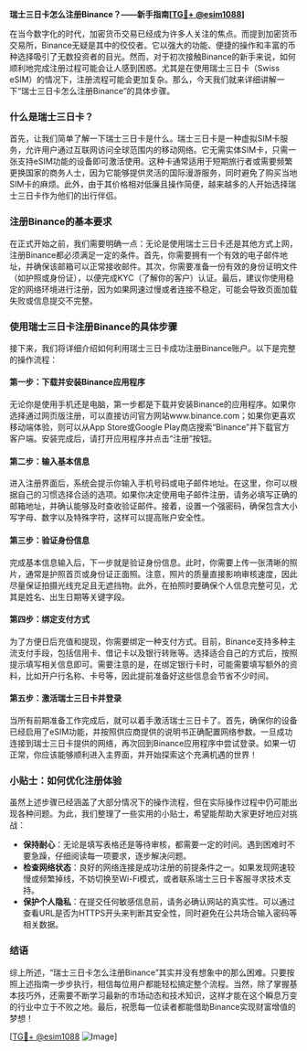 **瑞士三日卡怎么注册Binance？——新手指南[[TG💪+ @esim1088](https://t.me/s/esim1088)]**

在当今数字化的时代，加密货币交易已经成为许多人关注的焦点。而提到加密货币交易所，Binance无疑是其中的佼佼者。它以强大的功能、便捷的操作和丰富的币种选择吸引了无数投资者的目光。然而，对于初次接触Binance的新手来说，如何顺利地完成注册过程可能会让人感到困惑。尤其是在使用瑞士三日卡（Swiss eSIM）的情况下，注册流程可能会更加复杂。那么，今天我们就来详细讲解一下“瑞士三日卡怎么注册Binance”的具体步骤。

### 什么是瑞士三日卡？

首先，让我们简单了解一下瑞士三日卡是什么。瑞士三日卡是一种虚拟SIM卡服务，允许用户通过互联网访问全球范围内的移动网络。它无需实体SIM卡，只需一张支持eSIM功能的设备即可激活使用。这种卡通常适用于短期旅行者或需要频繁更换国家的商务人士，因为它能够提供灵活的国际漫游服务，同时避免了购买当地SIM卡的麻烦。此外，由于其价格相对低廉且操作简便，越来越多的人开始选择瑞士三日卡作为他们的出行伴侣。

### 注册Binance的基本要求

在正式开始之前，我们需要明确一点：无论是使用瑞士三日卡还是其他方式上网，注册Binance都必须满足一定的条件。首先，你需要拥有一个有效的电子邮件地址，并确保该邮箱可以正常接收邮件。其次，你需要准备一份有效的身份证明文件（如护照或身份证），以便完成KYC（了解你的客户）认证。最后，建议你使用稳定的网络环境进行注册，因为如果网速过慢或者连接不稳定，可能会导致页面加载失败或信息提交不完整。

### 使用瑞士三日卡注册Binance的具体步骤

接下来，我们将详细介绍如何利用瑞士三日卡成功注册Binance账户。以下是完整的操作流程：

#### 第一步：下载并安装Binance应用程序

无论你是使用手机还是电脑，第一步都是下载并安装Binance的应用程序。如果你选择通过网页版注册，可以直接访问官方网站www.binance.com；如果你更喜欢移动端体验，则可以从App Store或Google Play商店搜索“Binance”并下载官方客户端。安装完成后，请打开应用程序并点击“注册”按钮。

#### 第二步：输入基本信息

进入注册界面后，系统会提示你输入手机号码或电子邮件地址。在这里，你可以根据自己的习惯选择合适的选项。如果你决定使用电子邮件注册，请务必填写正确的邮箱地址，并确认能够及时查收验证邮件。接着，设置一个强密码，确保包含大小写字母、数字以及特殊字符，这样可以提高账户安全性。

#### 第三步：验证身份信息

完成基本信息输入后，下一步就是验证身份信息。此时，你需要上传一张清晰的照片，通常是护照首页或身份证正面照。注意，照片的质量直接影响审核速度，因此尽量保证拍摄光线充足且无遮挡物。此外，在拍照时要确保个人信息完整可见，尤其是姓名、出生日期等关键字段。

#### 第四步：绑定支付方式

为了方便日后充值和提现，你需要绑定一种支付方式。目前，Binance支持多种主流支付手段，包括信用卡、借记卡以及银行转账等。选择适合自己的方式后，按照提示填写相关信息即可。需要注意的是，在绑定银行卡时，可能需要填写额外的资料，比如开户行名称、卡号等，因此提前准备好这些信息会节省不少时间。

#### 第五步：激活瑞士三日卡并登录

当所有前期准备工作完成后，就可以着手激活瑞士三日卡了。首先，确保你的设备已经启用了eSIM功能，并按照供应商提供的说明书正确配置网络参数。一旦成功连接到瑞士三日卡提供的网络，再次回到Binance应用程序中尝试登录。如果一切正常，你应该能够顺利进入主界面，并开始探索这个充满机遇的世界！

### 小贴士：如何优化注册体验

虽然上述步骤已经涵盖了大部分情况下的操作流程，但在实际操作过程中仍可能出现各种问题。为此，我们整理了一些实用的小贴士，希望能帮助大家更好地应对挑战：

- **保持耐心**：无论是填写表格还是等待审核，都需要一定的时间。遇到困难时不要急躁，仔细阅读每一项要求，逐步解决问题。
- **检查网络状态**：良好的网络连接是成功注册的前提条件之一。如果发现网速较慢或频繁掉线，不妨切换至Wi-Fi模式，或者联系瑞士三日卡客服寻求技术支持。
- **保护个人隐私**：在提交任何敏感信息前，请务必确认网站的真实性。可以通过查看URL是否为HTTPS开头来判断其安全性，同时避免在公共场合输入密码等相关数据。

### 结语

综上所述，“瑞士三日卡怎么注册Binance”其实并没有想象中的那么困难。只要按照上述指南一步步执行，相信每位用户都能轻松搞定整个流程。当然，除了掌握基本技巧外，还需要不断学习最新的市场动态和技术知识，这样才能在这个瞬息万变的行业中立于不败之地。最后，祝愿每一位读者都能借助Binance实现财富增值的梦想！

[[TG💪+ @esim1088](https://t.me/s/esim1088) ![Image](https://i.postimg.cc/4NQfJmqS/Snipaste-2025-05-13-00-14-12.png)]